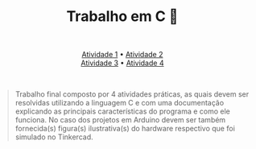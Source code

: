 <h1 align="center" font-weight: bold;"> Trabalho em C 🤖</h1>
<br/>
<p align="center">
    <a href=https://github.com/EmanuelGCosta/Projetos-C/tree/main/Atividade%201%20-%20Sensor%20de%20Fuma%C3%A7a>Atividade 1</a> • 
    <a href=https://github.com/EmanuelGCosta/Projetos-C/tree/main/Atividade%202%20-%20Trena%20Digital>Atividade 2</a> 
    <br/>
    <a href=https://github.com/EmanuelGCosta/Projetos-C/tree/main/Atividade%203%20-%20Sem%C3%A1foros>Atividade 3</a> • 
    <a href=https://github.com/EmanuelGCosta/Projetos-C/tree/main/Atividade%204%20-%20Tabuada%20de%20100>Atividade 4</a>
</p>

<br/>

>Trabalho final composto por 4 atividades práticas, as quais devem ser resolvidas utilizando a linguagem C e com uma
>documentação explicando as principais
>características do programa e como ele funciona. No caso dos projetos em Arduino
>devem ser também fornecida(s) figura(s) ilustrativa(s) do hardware respectivo que
>foi simulado no Tinkercad.


